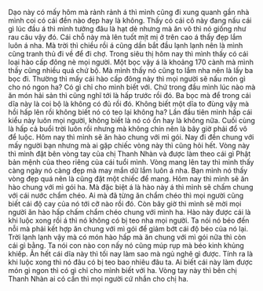 Dạo này có mấy hôm mà rảnh rảnh á thì mình cũng đi xung quanh gần nhà mình coi có cái đền nào đẹp hay là không. Thấy có cái cô này đang nấu cái gì lúc đầu á thì mình tưởng đâu là hạt dẻ nhưng mà ăn vô thì nó giống như rau câu vậy đó. Cái chỗ này mà lên tuốt mịt mị ở trên cao á thấy đẹp lắm luôn á nha. Mà trời thì chiều rồi á cũng dần bắt đầu lạnh lạnh nên là mình cũng tranh thủ đi về để đi chợ. Trong siêu thị hôm nay thì mình thấy có cái loại hào cấp đông nè mọi người. Một bọc vậy á là khoảng 170 cành mà mình thấy cũng nhiều quá chứ bộ. Mà mình thấy nó cũng to lắm nha nên là lấy ba bọc đi. Thường thì mấy cái hào cấp đông này thì mọi người sẽ nấu món gì cho nó ngon ha? Có gì chỉ cho mình biết với. Chứ trong đầu mình lúc nào mà ăn món hải sản thì cũng nghĩ tới là hấp trước rồi đó. Ba bọc mà để trong cái dĩa này là coi bộ là không có đủ rồi đó. Không biết một dĩa to đùng vậy mà hồi hấp lên rồi không biết nó có teo lại không ha? Lần đầu tiên mình hấp cái kiểu này luôn mọi người, không biết là nó có ổn hay là không nữa. Cuối cùng là hấp cả buổi trời luôn rồi nhưng mà không chín nên là bây giờ phải đổ vô để luộc. Hôm nay thì mình sẽ ăn hào chung với mì gói. Nay đi đền chung với mấy người bạn nhưng mà ai gặp chiếc vòng này thì cũng hỏi hết. Vòng này thì mình đặt bên vòng tay của chị Thanh Nhàn và được làm theo cái gì Phật bản mệnh của theo riêng của cái tuổi mình. Vòng mang lên tay thì mình thấy càng ngày nó càng đẹp mà may mắn dữ lắm luôn á nha. Bạn mình nó thấy vòng đẹp quá nên là cũng đặt một chiếc để mang. Hôm nay thì mình sẽ ăn hào chung với mì gói ha. Mà đặc biệt á là hào này á thì mình sẽ chấm chung với cái nước chẩm chéo. Ai mà đã từng ăn chẩm chéo thì mọi người cũng biết cái độ cay của nó tới cỡ nào rồi đó. Còn bây giờ thì mình sẽ mời mọi người ăn hào hấp chấm chẩm chéo chung với mình ha. Hào này được cái là khi luộc xong rồi á thì nó không có bị teo nha mọi người. Ta nói nó béo đến nỗi mà phải kết hợp ăn chung với mì gói để giảm bớt cái độ béo của nó lại. Trời lạnh lạnh vậy mà có món hào hấp mà ăn chung với mì gói nữa thì còn cái gì bằng. Ta nói con nào con nấy nó cũng múp rụp mà béo kinh khủng khiếp. Ăn hết cái dĩa này thì tối nay làm sao mà ngủ nghê gì được. Tính ra là khi luộc xong thì nó đâu có bị teo bao nhiêu đâu ta. Ai biết cái này làm được món gì ngon thì có gì chỉ cho mình biết với ha. Vòng tay này thì bên chị Thanh Nhàn ai có cần thì mọi người cứ nhắn cho chị ha.